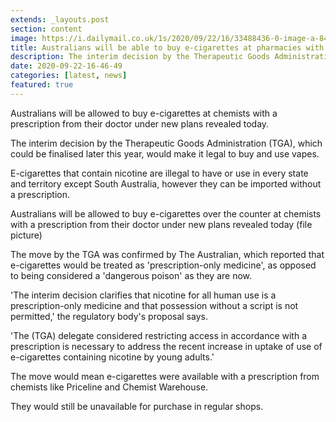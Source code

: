 ```yaml
---
extends: _layouts.post
section: content
image: https://i.dailymail.co.uk/1s/2020/09/22/16/33488436-0-image-a-84_1600789450012.jpg 
title: Australians will be able to buy e-cigarettes at pharmacies with a prescription from their doctor 
description: The interim decision by the Therapeutic Goods Administration, which could sign off on the proposal later this year, would make it legal to buy and use vapes in Australia. 
date: 2020-09-22-16-46-49 
categories: [latest, news] 
featured: true 
--- 
```

Australians will be allowed to buy e-cigarettes at chemists with a prescription from their doctor under new plans revealed today.

The interim decision by the Therapeutic Goods Administration (TGA), which could be finalised later this year, would make it legal to buy and use vapes.

E-cigarettes that contain nicotine are illegal to have or use in every state and territory except South Australia, however they can be imported without a prescription.

Australians will be allowed to buy e-cigarettes over the counter at chemists with a prescription from their doctor under new plans revealed today (file picture)

The move by the TGA was confirmed by The Australian, which reported that e-cigarettes would be treated as 'prescription-only medicine', as opposed to being considered a 'dangerous poison' as they are now. 

'The interim decision clarifies that nicotine for all human use is a prescription-only medicine and that possession without a script is not permitted,' the regulatory body's proposal says.

'The (TGA) delegate considered restricting access in accordance with a prescription is necessary to address the recent ­increase in uptake of use of e-cigarettes containing nicotine by young adults.'

The move would mean e-cigarettes were available with a prescription from chemists like Priceline and Chemist Warehouse. 

They would still be unavailable for purchase in regular shops. 

